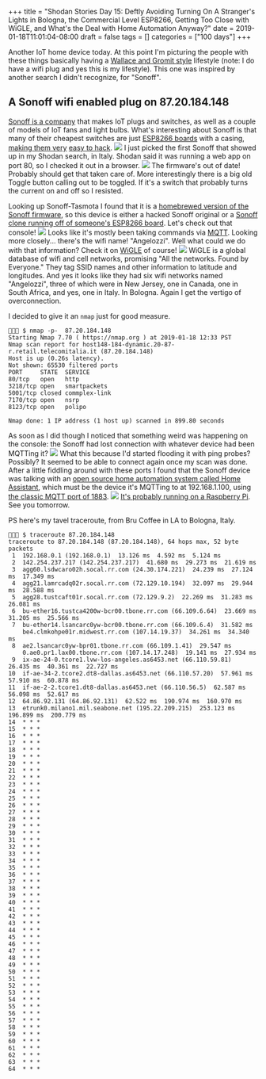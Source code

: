 +++
title = "Shodan Stories Day 15: Deftly Avoiding Turning On A Stranger's Lights in Bologna, the Commercial Level ESP8266, Getting Too Close with WiGLE, and What's the Deal with Home Automation Anyway?"
date = 2019-01-18T11:01:04-08:00
draft = false
tags = []
categories = ["100 days"]
+++

Another IoT home device today. At this point I'm picturing the people with these things basically having a [Wallace and Gromit style](https://www.youtube.com/watch?v=pqGTtFIZm5Y&t=65) lifestyle (note: I do have a wifi plug and yes this is my lifestyle). This one was inspired by another search I didn't recognize, for "Sonoff".

## A Sonoff wifi enabled plug on 87.20.184.148
[Sonoff is a company](https://sonoff.itead.cc/en/) that makes IoT plugs and switches, as well as a couple of models of IoT fans and light bulbs. What's interesting about Sonoff is that many of their cheapest switches are just [ESP8266 boards](https://en.wikipedia.org/wiki/ESP8266) with a casing, [making them very](https://tzapu.com/sonoff-firmware-boilerplate-tutorial/) [easy to hack](https://medium.com/@jeffreyroshan/flashing-a-custom-firmware-to-sonoff-wifi-switch-with-arduino-ide-402e5a2f77b).
![](https://github.com/arendst/arendst.github.io/blob/master/media/sonoffbasic.jpg)
I just picked the first Sonoff that showed up in my Shodan search, in Italy. Shodan said it was running a web app on port 80, so I checked it out in a browser.
![](/images/100Days/Day15/mainmenu.png)
The firmware's out of date! Probably should get that taken care of. More interestingly there is a big old Toggle button calling out to be toggled. If it's a switch that probably turns the current on and off so I resisted.

Looking up Sonoff-Tasmota I found that it is a [homebrewed version of the Sonoff firmware](https://github.com/arendst/Sonoff-Tasmota), so this device is either a hacked Sonoff original or a [Sonoff clone running off of someone's ESP8266 board](https://community.blynk.cc/t/sonoff-clone-mini-esp8266-power-ac-relay-controller/9549/4). Let's check out that console!
![](/images/100Days/Day15/console.png)
Looks like it's mostly been taking commands via [MQTT](http://mqtt.org/). Looking more closely... there's the wifi name! "Angelozzi". Well what could we do with that information? Check it on [WiGLE](https://wigle.net/index) of course!
![](/images/100Days/Day15/wigle.png)
WiGLE is a global database of wifi and cell networks, promising "All the networks. Found by Everyone." They tag SSID names and other information to latitude and longitudes. And yes it looks like they had six wifi networks named "Angelozzi", three of which were in New Jersey, one in Canada, one in South Africa, and yes, one in Italy. In Bologna. Again I get the vertigo of overconnection.

I decided to give it an `nmap` just for good measure.
```
👻🌵🔮 $ nmap -p-  87.20.184.148
Starting Nmap 7.70 ( https://nmap.org ) at 2019-01-18 12:33 PST
Nmap scan report for host148-184-dynamic.20-87-r.retail.telecomitalia.it (87.20.184.148)
Host is up (0.26s latency).
Not shown: 65530 filtered ports
PORT     STATE  SERVICE
80/tcp   open   http
3218/tcp open   smartpackets
5001/tcp closed commplex-link
7170/tcp open   nsrp
8123/tcp open   polipo

Nmap done: 1 IP address (1 host up) scanned in 899.80 seconds
```
As soon as I did though I noticed that something weird was happening on the console: the Sonoff had lost connection with whatever device had been MQTTing it?
![](/images/100Days/Day15/whoops.png)
What this because I'd started flooding it with ping probes? Possibly? It seemed to be able to connect again once my scan was done. After a little fiddling around with these ports I found that the Sonoff device was talking with an [open source home automation system called Home Assistant](https://www.home-assistant.io/), which must be the device it's MQTTing to at 192.168.1.100, using [the classic MQTT port of 1883](https://mqtt.org/faq).
![](/images/100Days/Day15/homeassistant.png)
[It's probably running on a Raspberry Pi](https://www.home-assistant.io/getting-started/). See you tomorrow.


PS here's my tavel traceroute, from Bru Coffee in LA to Bologna, Italy.
```
👻🌵🔮 $ traceroute 87.20.184.148
traceroute to 87.20.184.148 (87.20.184.148), 64 hops max, 52 byte packets
 1  192.168.0.1 (192.168.0.1)  13.126 ms  4.592 ms  5.124 ms
 2  142.254.237.217 (142.254.237.217)  41.680 ms  29.273 ms  21.619 ms
 3  agg60.lsdwcaro02h.socal.rr.com (24.30.174.221)  24.239 ms  27.124 ms  17.349 ms
 4  agg21.lamrcadq02r.socal.rr.com (72.129.10.194)  32.097 ms  29.944 ms  28.588 ms
 5  agg28.tustcaft01r.socal.rr.com (72.129.9.2)  22.269 ms  31.283 ms  26.081 ms
 6  bu-ether16.tustca4200w-bcr00.tbone.rr.com (66.109.6.64)  23.669 ms  31.205 ms  25.566 ms
 7  bu-ether14.lsancarc0yw-bcr00.tbone.rr.com (66.109.6.4)  31.582 ms
    be4.clmkohpe01r.midwest.rr.com (107.14.19.37)  34.261 ms  34.340 ms
 8  ae2.lsancarc0yw-bpr01.tbone.rr.com (66.109.1.41)  29.547 ms
    0.ae0.pr1.lax00.tbone.rr.com (107.14.17.248)  19.141 ms  27.934 ms
 9  ix-ae-24-0.tcore1.lvw-los-angeles.as6453.net (66.110.59.81)  26.435 ms  40.361 ms  22.727 ms
10  if-ae-34-2.tcore2.dt8-dallas.as6453.net (66.110.57.20)  57.961 ms  57.910 ms  60.878 ms
11  if-ae-2-2.tcore1.dt8-dallas.as6453.net (66.110.56.5)  62.587 ms  56.098 ms  52.617 ms
12  64.86.92.131 (64.86.92.131)  62.522 ms  190.974 ms  160.970 ms
13  etrunk0.milano1.mil.seabone.net (195.22.209.215)  253.123 ms  196.899 ms  200.779 ms
14  * * *
15  * * *
16  * * *
17  * * *
18  * * *
19  * * *
20  * * *
21  * * *
22  * * *
23  * * *
24  * * *
25  * * *
26  * * *
27  * * *
28  * * *
29  * * *
30  * * *
31  * * *
32  * * *
33  * * *
34  * * *
35  * * *
36  * * *
37  * * *
38  * * *
39  * * *
40  * * *
41  * * *
42  * * *
43  * * *
44  * * *
45  * * *
46  * * *
47  * * *
48  * * *
49  * * *
50  * * *
51  * * *
52  * * *
53  * * *
54  * * *
55  * * *
56  * * *
57  * * *
58  * * *
59  * * *
60  * * *
61  * * *
62  * * *
63  * * *
64  * * *
```
